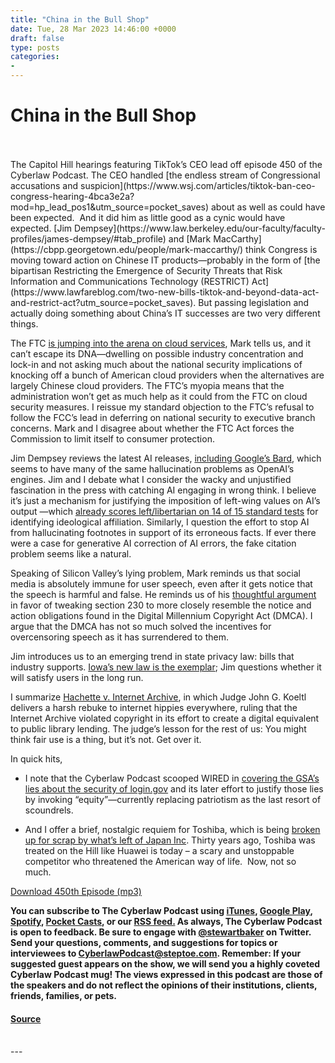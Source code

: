 ```yaml
---
title: "China in the Bull Shop"
date: Tue, 28 Mar 2023 14:46:00 +0000
draft: false
type: posts
categories: 
- 
---
```

# China in the Bull Shop

<br/>

<br/>
The Capitol Hill hearings featuring TikTok’s CEO lead off episode 450 of the Cyberlaw Podcast. The CEO handled [the endless stream of Congressional accusations and suspicion](https://www.wsj.com/articles/tiktok-ban-ceo-congress-hearing-4bca3e2a?mod=hp_lead_pos1&utm_source=pocket_saves) about as well as could have been expected.  And it did him as little good as a cynic would have expected. [Jim Dempsey](https://www.law.berkeley.edu/our-faculty/faculty-profiles/james-dempsey/#tab_profile) and [Mark MacCarthy](https://cbpp.georgetown.edu/people/mark-maccarthy/) think Congress is moving toward action on Chinese IT products—probably in the form of [the bipartisan Restricting the Emergence of Security Threats that Risk Information and Communications Technology (RESTRICT) Act](https://www.lawfareblog.com/two-new-bills-tiktok-and-beyond-data-act-and-restrict-act?utm_source=pocket_saves). But passing legislation and actually doing something about China’s IT successes are two very different things.

The FTC [is jumping into the arena on cloud services](https://risky.biz/RBNEWS127/), Mark tells us, and it can’t escape its DNA—dwelling on possible industry concentration and lock-in and not asking much about the national security implications of knocking off a bunch of American cloud providers when the alternatives are largely Chinese cloud providers. The FTC’s myopia means that the administration won’t get as much help as it could from the FTC on cloud security measures. I reissue my standard objection to the FTC’s refusal to follow the FCC’s lead in deferring on national security to executive branch concerns. Mark and I disagree about whether the FTC Act forces the Commission to limit itself to consumer protection.

Jim Dempsey reviews the latest AI releases, [including Google’s Bard](https://www.nytimes.com/2023/03/21/technology/google-bard-chatbot.html?utm_source=pocket_saves), which seems to have many of the same hallucination problems as OpenAI’s engines. Jim and I debate what I consider the wacky and unjustified fascination in the press with catching AI engaging in wrong think. I believe it’s just a mechanism for justifying the imposition of left-wing values on AI’s output —which [already scores left/libertarian on 14 of 15 standard tests](https://www.mdpi.com/2076-0760/12/3/148?utm_source=pocket_saves) for identifying ideological affiliation. Similarly, I question the effort to stop AI from hallucinating footnotes in support of its erroneous facts. If ever there were a case for generative AI correction of AI errors, the fake citation problem seems like a natural.

Speaking of Silicon Valley’s lying problem, Mark reminds us that social media is absolutely immune for user speech, even after it gets notice that the speech is harmful and false. He reminds us of his [thoughtful argument](https://www.lawfareblog.com/congress-should-reform-section-230-light-oral-argument-gonzalez?utm_source=pocket_saves) in favor of tweaking section 230 to more closely resemble the notice and action obligations found in the Digital Millennium Copyright Act (DMCA). I argue that the DMCA has not so much solved the incentives for overcensoring speech as it has surrendered to them.  

Jim introduces us to an emerging trend in state privacy law: bills that industry supports. [Iowa’s new law is the exemplar](https://urldefense.com/v3/__https:/iapp.org/news/a/iowa-set-to-finalize-sixth-us-comprehensive-state-privacy-law/__;!!ApXA7kLm!1og6jlUjqvymESEsSV_trIl232CNv5VKkM8cFnNr1y-k35RILHlV2HCohzvfFg8oK2K6e_xozlphQcAY9GfY$); Jim questions whether it will satisfy users in the long run.  

I summarize [Hachette v. Internet Archive](https://storage.courtlistener.com/recap/gov.uscourts.nysd.537900/gov.uscourts.nysd.537900.188.0.pdf?utm_source=pocket_saves), in which Judge John G. Koeltl delivers a harsh rebuke to internet hippies everywhere, ruling that the Internet Archive violated copyright in its effort to create a digital equivalent to public library lending. The judge’s lesson for the rest of us: You might think fair use is a thing, but it’s not. Get over it.

In quick hits, 

-   I note that the Cyberlaw Podcast scooped WIRED in [covering the GSA’s lies about the security of login.gov](https://www.wired.com/story/a-us-agency-rejected-face-recognition-and-landed-in-big-trouble/?utm_source=pocket_saves) and its later effort to justify those lies by invoking “equity”—currently replacing patriotism as the last resort of scoundrels.
    
-   And I offer a brief, nostalgic requiem for Toshiba, which is being [broken up for scrap by what’s left of Japan Inc](https://www.reuters.com/markets/deals/toshiba-board-agrees-accept-jips-153-bln-buyout-proposal-nikkei-2023-03-23/?utm_source=pocket_saves). Thirty years ago, Toshiba was treated on the Hill like Huawei is today – a scary and unstoppable competitor who threatened the American way of life.  Now, not so much. 
    

[Download 450th Episode (mp3)](https://www.steptoe.com/podcasts/TheCyberlawPodcast-450.mp3)

**You can subscribe to The Cyberlaw Podcast using [iTunes](https://itunes.apple.com/us/podcast/steptoe-cyberlaw-podcast/id830593115?mt=2), [Google Play](https://play.google.com/music/listen#/ps/Ikx2d2ncjvw6zuoq3zh4qp2i7qu), [Spotify](https://open.spotify.com/show/3Co2wdTUaZr4Xqnlxs4soG), [Pocket Casts](http://pcasts.in/steptoe), or our [RSS feed.](http://www.steptoe.com/feed-Cyberlaw.rss) As always, The Cyberlaw Podcast is open to feedback. Be sure to engage with [@stewartbaker](https://twitter.com/stewartbaker) on Twitter. Send your questions, comments, and suggestions for topics or interviewees to [CyberlawPodcast@steptoe.com](mailto:CyberlawPodcast@steptoe.com). Remember: If your suggested guest appears on the show, we will send you a highly coveted Cyberlaw Podcast mug! The views expressed in this podcast are those of the speakers and do not reflect the opinions of their institutions, clients, friends, families, or pets.**

#### [Source](https://sites.libsyn.com/52286/china-in-the-bull-shop)

<br/>
---
